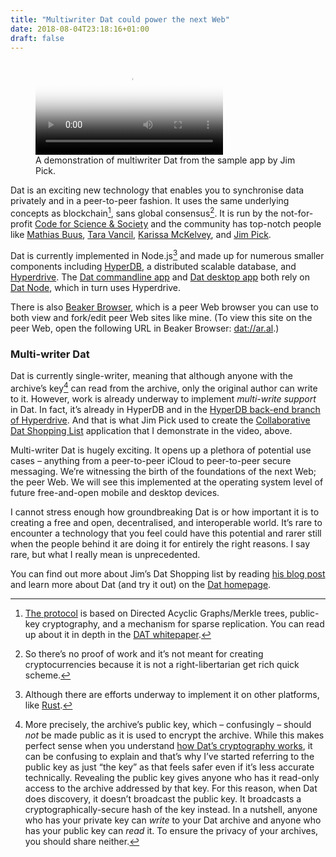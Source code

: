 ```yaml
---
title: "Multiwriter Dat could power the next Web"
date: 2018-08-04T23:18:16+01:00
draft: false
---
```


<figure>
  <video controls poster='https://i.vimeocdn.com/video/717451773.jpg?mw=2880&mh=1620&q=70'>
    <source src='https://player.vimeo.com/external/283218705.hd.mp4?s=c93938a844ce574d8a27a7796bedb206a4f08f2a&profile_id=174' type='video/mp4'>
  </video>
  <figcaption>A demonstration of multiwriter Dat from the sample app by Jim Pick.</figcaption>
</figure>

Dat is an exciting new technology that enables you to synchronise data privately and in a peer-to-peer fashion. It uses the same underlying concepts as blockchain[^1], sans global consensus[^2]. It is run by the not-for-profit [Code for Science &amp; Society](https://codeforscience.org/) and the community has top-notch people like [Mathias Buus](https://github.com/mafintosh), [Tara Vancil](https://taravancil.com/), [Karissa McKelvey](https://okdistribute.xyz/), and [Jim Pick](https://jimpick.com/).

Dat is currently implemented in Node.js[^3] and made up for numerous smaller components including [HyperDB](https://github.com/mafintosh/hyperdb), a distributed scalable database, and [Hyperdrive](https://github.com/mafintosh/hyperdrive). The [Dat commandline app](https://github.com/datproject/dat) and [Dat desktop app](https://github.com/dat-land/dat-desktop) both rely on [Dat Node](https://github.com/datproject/dat-node), which in turn uses Hyperdrive.

There is also [Beaker Browser](https://beakerbrowser.com/), which is a peer Web browser you can use to both view and fork/edit peer Web sites like mine. (To view this site on the peer Web, open the following URL in Beaker Browser: [dat://ar.al](dat://ar.al).)

### Multi-writer Dat

Dat is currently single-writer, meaning that although anyone with the archive’s key[^4] can read from the archive, only the original author can write to it. However, work is already underway to implement _multi-write support_ in Dat. In fact, it’s already in HyperDB and in the [HyperDB back-end branch of Hyperdrive](https://github.com/mafintosh/hyperdrive/tree/hyperdb-backend). And that is what Jim Pick used to create the [Collaborative Dat Shopping List](https://dat-shopping-list.glitch.me/) application that I demonstrate in the video, above.

Multi-writer Dat is hugely exciting. It opens up a plethora of potential use cases – anything from a peer-to-peer iCloud to peer-to-peer secure messaging. We’re witnessing the birth of the foundations of the next Web; the peer Web. We will see this implemented at the operating system level of future free-and-open mobile and desktop devices. 

I cannot stress enough how groundbreaking Dat is or how important it is to creating a free and open, decentralised, and interoperable world. It’s rare to encounter a technology that you feel could have this potential and rarer still when the people behind it are doing it for entirely the right reasons. I say rare, but what I really mean is unprecedented.

You can find out more about Jim’s Dat Shopping list by reading [his blog post](https://blog.datproject.org/2018/05/14/dat-shopping-list/) and learn more about Dat (and try it out) on the [Dat homepage](https://datprojec.org).

[^1]: [The protocol](https://www.datprotocol.com/) is based on Directed Acyclic Graphs/Merkle trees, public-key cryptography, and a mechanism for sparse replication. You can read up about it in depth in the [DAT whitepaper](https://github.com/datproject/docs/blob/master/papers/dat-paper.md).

[^2]: So there’s no proof of work and it’s not meant for creating cryptocurrencies because it is not a right-libertarian get rich quick scheme.

[^3]: Although there are efforts underway to implement it on other platforms, like [Rust](https://github.com/datrs).

[^4]: More precisely, the archive’s public key, which – confusingly – should _not_ be made public as it is used to encrypt the archive. While this makes perfect sense when you understand [how Dat’s cryptography works](https://blog.datproject.org/2017/09/21/dat-cryptography/), it can be confusing to explain and that’s why I’ve started referring to the public key as just “the key” as that feels safer even if it’s less accurate technically. Revealing the public key gives anyone who has it read-only access to the archive addressed by that key. For this reason, when Dat does discovery, it doesn’t broadcast the public key. It broadcasts a cryptographically-secure hash of the key instead. In a nutshell, anyone who has your private key can _write_ to your Dat archive and anyone who has your public key can _read_ it. To ensure the privacy of your archives, you should share neither.
